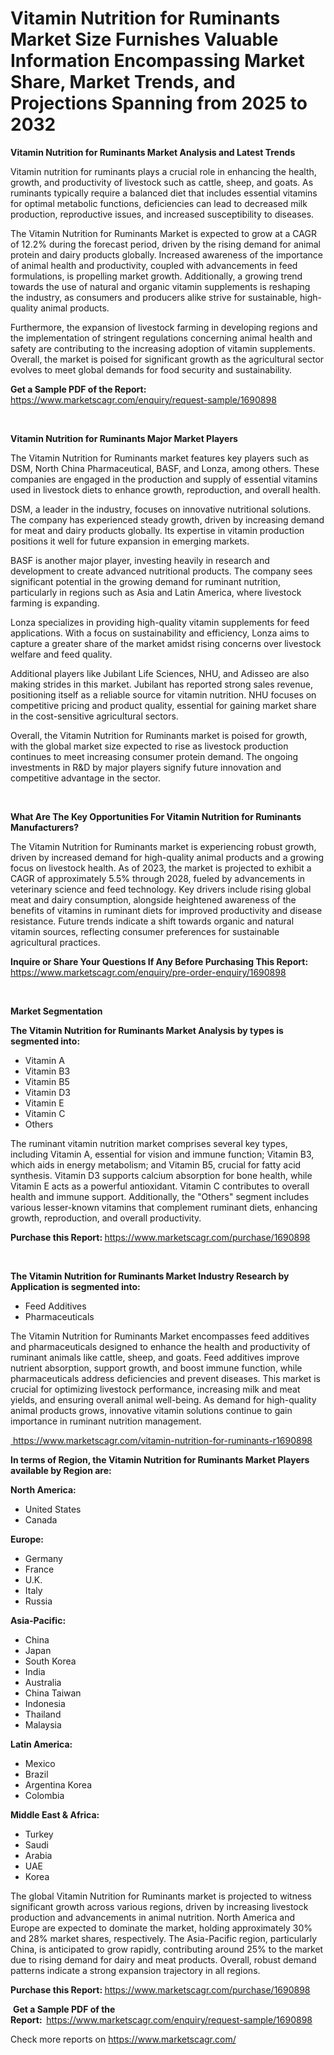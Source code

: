 <p><h1>Vitamin Nutrition for Ruminants Market Size Furnishes Valuable Information Encompassing Market Share, Market Trends, and Projections Spanning from 2025 to 2032</h1></p><p><strong>Vitamin Nutrition for Ruminants Market Analysis and Latest Trends</strong></p>
<p><p>Vitamin nutrition for ruminants plays a crucial role in enhancing the health, growth, and productivity of livestock such as cattle, sheep, and goats. As ruminants typically require a balanced diet that includes essential vitamins for optimal metabolic functions, deficiencies can lead to decreased milk production, reproductive issues, and increased susceptibility to diseases.</p><p>The Vitamin Nutrition for Ruminants Market is expected to grow at a CAGR of 12.2% during the forecast period, driven by the rising demand for animal protein and dairy products globally. Increased awareness of the importance of animal health and productivity, coupled with advancements in feed formulations, is propelling market growth. Additionally, a growing trend towards the use of natural and organic vitamin supplements is reshaping the industry, as consumers and producers alike strive for sustainable, high-quality animal products.</p><p>Furthermore, the expansion of livestock farming in developing regions and the implementation of stringent regulations concerning animal health and safety are contributing to the increasing adoption of vitamin supplements. Overall, the market is poised for significant growth as the agricultural sector evolves to meet global demands for food security and sustainability.</p></p>
<p><strong>Get a Sample PDF of the Report:&nbsp;</strong> <a href="https://www.marketscagr.com/enquiry/request-sample/1690898?utm_campaign=1999&utm_medium=2&utm_source=Github&utm_content=ia&utm_term=06012025&utm_id=vitamin-nutrition-for-ruminants">https://www.marketscagr.com/enquiry/request-sample/1690898</a></p>
<p>&nbsp;</p>
<p><strong>Vitamin Nutrition for Ruminants Major Market Players</strong></p>
<p><p>The Vitamin Nutrition for Ruminants market features key players such as DSM, North China Pharmaceutical, BASF, and Lonza, among others. These companies are engaged in the production and supply of essential vitamins used in livestock diets to enhance growth, reproduction, and overall health. </p><p>DSM, a leader in the industry, focuses on innovative nutritional solutions. The company has experienced steady growth, driven by increasing demand for meat and dairy products globally. Its expertise in vitamin production positions it well for future expansion in emerging markets.</p><p>BASF is another major player, investing heavily in research and development to create advanced nutritional products. The company sees significant potential in the growing demand for ruminant nutrition, particularly in regions such as Asia and Latin America, where livestock farming is expanding.</p><p>Lonza specializes in providing high-quality vitamin supplements for feed applications. With a focus on sustainability and efficiency, Lonza aims to capture a greater share of the market amidst rising concerns over livestock welfare and feed quality.</p><p>Additional players like Jubilant Life Sciences, NHU, and Adisseo are also making strides in this market. Jubilant has reported strong sales revenue, positioning itself as a reliable source for vitamin nutrition. NHU focuses on competitive pricing and product quality, essential for gaining market share in the cost-sensitive agricultural sectors.</p><p>Overall, the Vitamin Nutrition for Ruminants market is poised for growth, with the global market size expected to rise as livestock production continues to meet increasing consumer protein demand. The ongoing investments in R&D by major players signify future innovation and competitive advantage in the sector.</p></p>
<p>&nbsp;</p>
<p><strong>What Are The Key Opportunities For Vitamin Nutrition for Ruminants Manufacturers?</strong></p>
<p><p>The Vitamin Nutrition for Ruminants market is experiencing robust growth, driven by increased demand for high-quality animal products and a growing focus on livestock health. As of 2023, the market is projected to exhibit a CAGR of approximately 5.5% through 2028, fueled by advancements in veterinary science and feed technology. Key drivers include rising global meat and dairy consumption, alongside heightened awareness of the benefits of vitamins in ruminant diets for improved productivity and disease resistance. Future trends indicate a shift towards organic and natural vitamin sources, reflecting consumer preferences for sustainable agricultural practices.</p></p>
<p><strong>Inquire or Share Your Questions If Any Before Purchasing This Report:</strong> <a href="https://www.marketscagr.com/enquiry/pre-order-enquiry/1690898?utm_campaign=1999&utm_medium=2&utm_source=Github&utm_content=ia&utm_term=06012025&utm_id=vitamin-nutrition-for-ruminants">https://www.marketscagr.com/enquiry/pre-order-enquiry/1690898</a></p>
<p>&nbsp;</p>
<p><strong>Market Segmentation</strong></p>
<p><strong>The Vitamin Nutrition for Ruminants Market Analysis by types is segmented into:</strong></p>
<p><ul><li>Vitamin A</li><li>Vitamin B3</li><li>Vitamin B5</li><li>Vitamin D3</li><li>Vitamin E</li><li>Vitamin C</li><li>Others</li></ul></p>
<p><p>The ruminant vitamin nutrition market comprises several key types, including Vitamin A, essential for vision and immune function; Vitamin B3, which aids in energy metabolism; and Vitamin B5, crucial for fatty acid synthesis. Vitamin D3 supports calcium absorption for bone health, while Vitamin E acts as a powerful antioxidant. Vitamin C contributes to overall health and immune support. Additionally, the "Others" segment includes various lesser-known vitamins that complement ruminant diets, enhancing growth, reproduction, and overall productivity.</p></p>
<p><strong>Purchase this Report:&nbsp;</strong><a href="https://www.marketscagr.com/purchase/1690898?utm_campaign=1999&utm_medium=2&utm_source=Github&utm_content=ia&utm_term=06012025&utm_id=vitamin-nutrition-for-ruminants">https://www.marketscagr.com/purchase/1690898</a></p>
<p>&nbsp;</p>
<p><strong>The Vitamin Nutrition for Ruminants Market Industry Research by Application is segmented into:</strong></p>
<p><ul><li>Feed Additives</li><li>Pharmaceuticals</li></ul></p>
<p><p>The Vitamin Nutrition for Ruminants Market encompasses feed additives and pharmaceuticals designed to enhance the health and productivity of ruminant animals like cattle, sheep, and goats. Feed additives improve nutrient absorption, support growth, and boost immune function, while pharmaceuticals address deficiencies and prevent diseases. This market is crucial for optimizing livestock performance, increasing milk and meat yields, and ensuring overall animal well-being. As demand for high-quality animal products grows, innovative vitamin solutions continue to gain importance in ruminant nutrition management.</p></p>
<p><a href="https://www.marketscagr.com/vitamin-nutrition-for-ruminants-r1690898?utm_campaign=1999&utm_medium=2&utm_source=Github&utm_content=ia&utm_term=06012025&utm_id=vitamin-nutrition-for-ruminants">&nbsp;https://www.marketscagr.com/vitamin-nutrition-for-ruminants-r1690898</a></p>
<p><strong>In terms of Region, the Vitamin Nutrition for Ruminants Market Players available by Region are:</strong></p>
<p>
    <p> <strong> North America: </strong>
        <ul>
            <li>United States</li>
            <li>Canada</li>
        </ul>
        </p> 
    <p> <strong> Europe: </strong>
        <ul>
            <li>Germany</li>
            <li>France</li>
            <li>U.K.</li>
            <li>Italy</li>
            <li>Russia</li>
        </ul>
        </p> 
    <p> <strong> Asia-Pacific: </strong>
        <ul>
            <li>China</li>
            <li>Japan</li>
            <li>South Korea</li>
            <li>India</li>
            <li>Australia</li>
            <li>China Taiwan</li>
            <li>Indonesia</li>
            <li>Thailand</li>
            <li>Malaysia</li>
        </ul>
        </p> 
    <p> <strong> Latin America: </strong>
        <ul>
            <li>Mexico</li>
            <li>Brazil</li>
            <li>Argentina Korea</li>
            <li>Colombia</li>
        </ul>
        </p> 
    <p> <strong> Middle East & Africa: </strong>
        <ul>
            <li>Turkey</li>
            <li>Saudi</li>
            <li>Arabia</li>
            <li>UAE</li>
            <li>Korea</li>
        </ul>
    </p>
    </p>
<p><p>The global Vitamin Nutrition for Ruminants market is projected to witness significant growth across various regions, driven by increasing livestock production and advancements in animal nutrition. North America and Europe are expected to dominate the market, holding approximately 30% and 28% market shares, respectively. The Asia-Pacific region, particularly China, is anticipated to grow rapidly, contributing around 25% to the market due to rising demand for dairy and meat products. Overall, robust demand patterns indicate a strong expansion trajectory in all regions.</p></p>
<p><strong>Purchase this Report: </strong><a href="https://www.marketscagr.com/purchase/1690898?utm_campaign=1999&utm_medium=2&utm_source=Github&utm_content=ia&utm_term=06012025&utm_id=vitamin-nutrition-for-ruminants">https://www.marketscagr.com/purchase/1690898</a></p>
<p>&nbsp;<strong>Get a Sample PDF of the Report:&nbsp;&nbsp;</strong><a href="https://www.marketscagr.com/enquiry/request-sample/1690898?utm_campaign=1999&utm_medium=2&utm_source=Github&utm_content=ia&utm_term=06012025&utm_id=vitamin-nutrition-for-ruminants">https://www.marketscagr.com/enquiry/request-sample/1690898</a></p>
<p><strong></strong></p>
<p>Check more reports on <a href="https://www.marketscagr.com/?utm_campaign=1999&utm_medium=2&utm_source=Github&utm_content=ia&utm_term=06012025&utm_id=vitamin-nutrition-for-ruminants">https://www.marketscagr.com/</a></p>
